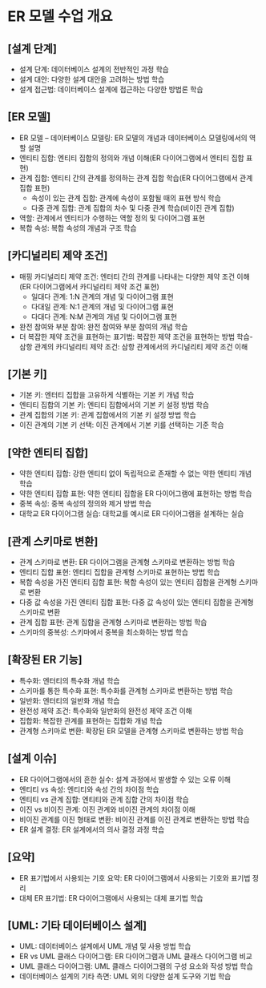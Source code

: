 # ER 모델 수업 개요

## [설계 단계]
- 설계 단계: 데이터베이스 설계의 전반적인 과정 학습
- 설계 대안: 다양한 설계 대안을 고려하는 방법 학습
- 설계 접근법: 데이터베이스 설계에 접근하는 다양한 방법론 학습

## [ER 모델]
- ER 모델 – 데이터베이스 모델링: ER 모델의 개념과 데이터베이스 모델링에서의 역할 설명
- 엔티티 집합: 엔티티 집합의 정의와 개념 이해(ER 다이어그램에서 엔티티 집합 표현)
- 관계 집합: 엔티티 간의 관계를 정의하는 관계 집합 학습(ER 다이어그램에서 관계 집합 표현)
  - 속성이 있는 관계 집합: 관계에 속성이 포함될 때의 표현 방식 학습
  - 다중 관계 집합: 관계 집합의 차수 및 다중 관계 학습(비이진 관계 집합)
- 역할: 관계에서 엔티티가 수행하는 역할 정의 및 다이어그램 표현
- 복합 속성: 복합 속성의 개념과 구조 학습

## [카디널리티 제약 조건]
- 매핑 카디널리티 제약 조건: 엔터티 간의 관계를 나타내는 다양한 제약 조건 이해(ER 다이어그램에서 카디널리티 제약 조건 표현)
  - 일대다 관계: 1:N 관계의 개념 및 다이어그램 표현
  - 다대일 관계: N:1 관계의 개념 및 다이어그램 표현
  - 다대다 관계: N:M 관계의 개념 및 다이어그램 표현
- 완전 참여와 부분 참여: 완전 참여와 부분 참여의 개념 학습
- 더 복잡한 제약 조건을 표현하는 표기법: 복잡한 제약 조건을 표현하는 방법 학습- 삼항 관계의 카디널리티 제약 조건: 삼항 관계에서의 카디널리티 제약 조건 이해

## [기본 키]
- 기본 키: 엔터티 집합을 고유하게 식별하는 기본 키 개념 학습
- 엔티티 집합의 기본 키: 엔티티 집합에서의 기본 키 설정 방법 학습
- 관계 집합의 기본 키: 관계 집합에서의 기본 키 설정 방법 학습
- 이진 관계의 기본 키 선택: 이진 관계에서 기본 키를 선택하는 기준 학습

## [약한 엔티티 집합]
- 약한 엔티티 집합: 강한 엔티티 없이 독립적으로 존재할 수 없는 약한 엔티티 개념 학습
- 약한 엔티티 집합 표현: 약한 엔티티 집합을 ER 다이어그램에 표현하는 방법 학습
- 중복 속성: 중복 속성의 정의와 제거 방법 학습
- 대학교 ER 다이어그램 실습: 대학교를 예시로 ER 다이어그램을 설계하는 실습

## [관계 스키마로 변환]
- 관계 스키마로 변환: ER 다이어그램을 관계형 스키마로 변환하는 방법 학습
- 엔티티 집합 표현: 엔티티 집합을 관계형 스키마로 표현하는 방법 학습
- 복합 속성을 가진 엔티티 집합 표현: 복합 속성이 있는 엔티티 집합을 관계형 스키마로 변환
- 다중 값 속성을 가진 엔티티 집합 표현: 다중 값 속성이 있는 엔티티 집합을 관계형 스키마로 변환
- 관계 집합 표현: 관계 집합을 관계형 스키마로 변환하는 방법 학습
- 스키마의 중복성: 스키마에서 중복을 최소화하는 방법 학습

## [확장된 ER 기능]
- 특수화: 엔터티의 특수화 개념 학습
- 스키마를 통한 특수화 표현: 특수화를 관계형 스키마로 변환하는 방법 학습
- 일반화: 엔터티의 일반화 개념 학습
- 완전성 제약 조건: 특수화와 일반화의 완전성 제약 조건 이해
- 집합화: 복잡한 관계를 표현하는 집합화 개념 학습
- 관계형 스키마로 변환: 확장된 ER 모델을 관계형 스키마로 변환하는 방법 학습

## [설계 이슈]
- ER 다이어그램에서의 흔한 실수: 설계 과정에서 발생할 수 있는 오류 이해
- 엔티티 vs 속성: 엔티티와 속성 간의 차이점 학습
- 엔티티 vs 관계 집합: 엔티티와 관계 집합 간의 차이점 학습
- 이진 vs 비이진 관계: 이진 관계와 비이진 관계의 차이점 이해
- 비이진 관계를 이진 형태로 변환: 비이진 관계를 이진 관계로 변환하는 방법 학습
- ER 설계 결정: ER 설계에서의 의사 결정 과정 학습

## [요약]
- ER 표기법에서 사용되는 기호 요약: ER 다이어그램에서 사용되는 기호와 표기법 정리
- 대체 ER 표기법: ER 다이어그램에서 사용되는 대체 표기법 학습

## [UML: 기타 데이터베이스 설계]
- UML: 데이터베이스 설계에서 UML 개념 및 사용 방법 학습
- ER vs UML 클래스 다이어그램: ER 다이어그램과 UML 클래스 다이어그램 비교
- UML 클래스 다이어그램: UML 클래스 다이어그램의 구성 요소와 작성 방법 학습
- 데이터베이스 설계의 기타 측면: UML 외의 다양한 설계 도구와 기법 학습